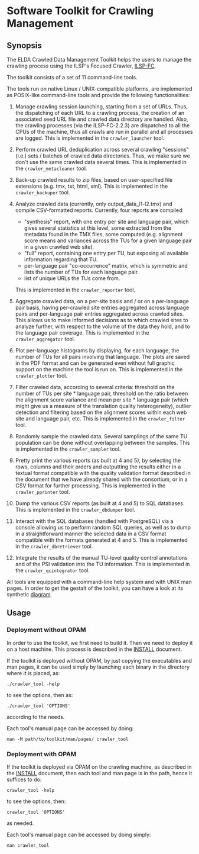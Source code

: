Software Toolkit for Crawling Management
========================================

Synopsis
--------

The ELDA Crawled Data Management Toolkit helps the users to manage the crawling process using the ILSP's Focused Crawler, [ILSP-FC](http://nlp.ilsp.gr/redmine/projects/ilsp-fc).

The toolkit consists of a set of 11 command-line tools.

The tools run on native Linux / UNIX-compatible platforms, are implemented as POSIX-like command-line tools and provide the following functionalities:

1.  Manage crawling session launching, starting from a set of URLs. Thus, the dispatching of each URL to a crawling process, the creation of an associated seed URL file and crawled data directory are handled. Also, the crawling processes (via the ILSP-FC-2.2.3) are dispatched to all the CPUs of the machine, thus all crawls are run in parallel and all processes are logged. This is implemented in the `crawler_launcher` tool.
2.  Perform crawled URL deduplication across several crawling "sessions" (i.e.) sets / batches of crawled data directories. Thus, we make sure we don't use the same crawled data several times. This is implemented in the `crawler_metacleaner` tool.
3.  Back-up crawled results to zip files, based on user-specified file extensions (e.g. tmx, txt, html, xml). This is implemented in the `crawler_backuper` tool.
4.  Analyze crawled data (currently, only output\_data\_l1-l2.tmx) and compile CSV-formatted reports. Currently, four reports are compiled:

    -   "synthesis" report, with one entry per site and language pair, which gives several statistics at this level, some extracted from the metadata found in the TMX files, some computed (e.g. alignment score means and variances across the TUs for a given language pair in a given crawled web site).
    -   "full" report, containing one entry per TU, but exposing all available information regarding that TU.
    -   per-language pair "co-occurrence" matrix, which is symmetric and lists the number of TUs for each language pair.
    -   list of unique URLs the TUs come from.

    This is implemented in the `crawler_reporter` tool.

5.  Aggregate crawled data, on a per-site basis and / or on a per-language pair basis, having per-crawled site entries aggregated across language pairs and per-language pair entries aggregated across crawled sites. This allows us to make informed decisions as to which crawled sites to analyze further, with respect to the volume of the data they hold, and to the language pair coverage. This is implemented in the `crawler_aggregator` tool.
6.  Plot per-language histograms by displaying, for each language, the number of TUs for all pairs involving that language. The plots are saved in the PDF format and can be generated even without full graphic support on the machine the tool is run on. This is implemented in the `crawler_plotter` tool.
7.  Filter crawled data, according to several criteria: threshold on the number of TUs per site \* language pair, threshold on the ratio between the alignment score variance and mean per site \* language pair (which might give us a measure of the translation quality heterogeneity), outlier detection and filtering based on the alignment scores within each web site and language pair, etc. This is implemented in the `crawler_filter` tool.
8.  Randomly sample the crawled data. Several samplings of the same TU population can be done without overlapping between the samples. This is implemented in the `crawler_sampler` tool.
9.  Pretty print the various reports (as built at 4 and 5), by selecting the rows, columns and their orders and outputting the results either in a textual format compatible with the quality validation format described in the document that we have already shared with the consortium, or in a CSV format for further processing. This is implemented in the `crawler_pprinter` tool.
10. Dump the various CSV reports (as built at 4 and 5) to SQL databases. This is implemented in the `crawler_dbdumper` tool.
11. Interact with the SQL databases (handled with PostgreSQL) via a console allowing us to perform random SQL queries, as well as to dump in a straightforward manner the selected data in a CSV format compatible with the formats generated at 4 and 5. This is implemented in the `crawler_dbretriever` tool.
12. Integrate the results of the manual TU-level quality control annotations and of the PSI validation into the TU information. This is implemented in the `crawler_qcintegrator` tool.

All tools are equipped with a command-line help system and with UNIX man pages. In order to get the gestalt of the toolkit, you can have a look at its synthetic [diagram](./doc/elda_cmtk.svg).

Usage
-----

### Deployment without OPAM

In order to use the toolkit, we first need to build it. Then we need to deploy it on a host machine. This process is described in the [INSTALL](./INSTALL.md) document.

If the toolkit is deployed without OPAM, by just copying the executables and man pages, it can be used simply by launching each binary in the directory where it is placed, as:

    ./crawler_tool -help

to see the options, then as:

    ./crawler_tool 'OPTIONS'

according to the needs.

Each tool's manual page can be accessed by doing:

    man -M path/to/toolkit/man/pages/ crawler_tool

### Deployment with OPAM

If the toolkit is deployed via OPAM on the crawling machine, as described in the [INSTALL](./INSTALL.md) document, then each tool and man page is in the path, hence it suffices to do:

    crawler_tool -help

to see the options, then:

    crawler_tool 'OPTIONS'

as needed.

Each tool's manual page can be accessed by doing simply:

    man crawler_tool
